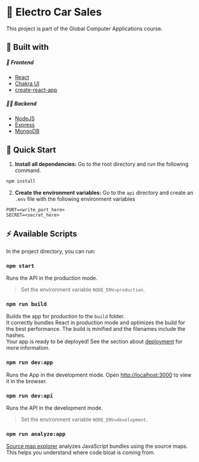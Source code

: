 # 💚 Electro Car Sales
This project is part of the Global Computer Applications course.
## 📄 Built with
##### 🤳 Frontend
 - [React](https://es.reactjs.org/)
 - [Chakra UI](https://chakra-ui.com/)
 - [create-react-app](https://create-react-app.dev/)
##### 🐱‍👤 Backend
 - [NodeJS](https://nodejs.org/es/)
 - [Express](https://expressjs.com/)
 - [MongoDB](https://www.mongodb.com/)
## 🚀 Quick Start
 1. **Install all dependencies:** Go to the root directory and run the following command.
```bash
npm install
```
 2. **Create the environment variables:** Go to the `api` directory and create an `.env` file with the following environment variables
```env
PORT=<write_port_here>
SECRET=<secret_here>
```
## ⚡ Available Scripts
In the project directory, you can run:

### `npm start`
Runs the API in the production mode. 

> Set the environment variable `NODE_ENV=production`.

### `npm run build`
Builds the app for production to the `build` folder.<br  />
It correctly bundles React in production mode and optimizes the build for the best performance.
The build is minified and the filenames include the hashes.<br  />
Your app is ready to be deployed!
See the section about [deployment](https://facebook.github.io/create-react-app/docs/deployment) for more information.

### `npm run dev:app`
Runs the App in the development mode. 
Open [http://localhost:3000](http://localhost:3000) to view it in the browser.

### `npm run dev:api`
Runs the API in the development mode. 

> Set the environment variable `NODE_ENV=development`.
> 
### `npm run analyze:app`
[Source map explorer](https://www.npmjs.com/package/source-map-explorer) analyzes JavaScript bundles using the source maps. This helps you understand where code bloat is coming from.